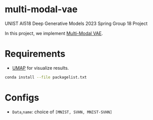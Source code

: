 # multi-modal-vae
UNIST AI518 Deep Generative Models 2023 Spring Group 18 Project

In this project, we implement [Multi-Modal VAE](https://arxiv.org/abs/1911.03393).

# Requirements

- [UMAP](https://umap-learn.readthedocs.io/en/latest/) for visualize results.
```bash
conda install --file packagelist.txt
```

# Configs

- `Data`,`name`: choice of `[MNIST, SVHN, MNIST-SVHN]`
